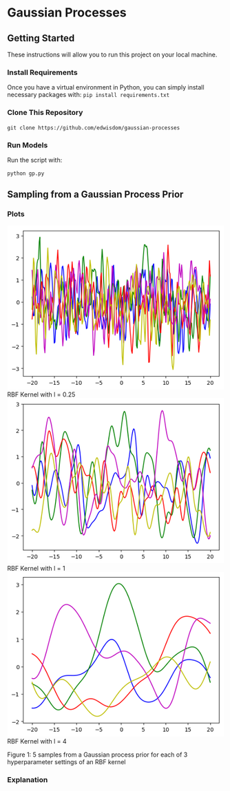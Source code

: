 # Gaussian Processes

## Getting Started

These instructions will allow you to run this project on your local machine.

### Install Requirements

Once you have a virtual environment in Python, you can simply install necessary packages with: `pip install requirements.txt`

### Clone This Repository

```
git clone https://github.com/edwisdom/gaussian-processes
```

### Run Models

Run the script with:

```
python gp.py
```

## Sampling from a Gaussian Process Prior

### Plots
![alt text](https://github.com/edwisdom/gaussian-processes/blob/master/gp_plot_1.png)
RBF Kernel with l = 0.25
![alt text](https://github.com/edwisdom/gaussian-processes/blob/master/gp_plot_2.png)
RBF Kernel with l = 1
![alt text](https://github.com/edwisdom/gaussian-processes/blob/master/gp_plot_3.png)
RBF Kernel with l = 4

Figure 1: 5 samples from a Gaussian process prior for each of 3 hyperparameter settings of an RBF kernel
### Explanation



